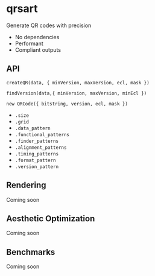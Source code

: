 # qrsart

Generate QR codes with precision

- No dependencies
- Performant
- Compliant outputs

## API

`createQR(data, { minVersion, maxVersion, ecl, mask })`

`findVersion(data,{ minVersion, maxVersion, minEcl })`

`new QRCode({ bitstring, version, ecl, mask })`
- `.size`
- `.grid`
- `.data_pattern`
- `.functional_patterns`
- `.finder_patterns`
- `.alignment_patterns`
- `.timing_patterns`
- `.format_pattern`
- `.version_pattern`


## Rendering

Coming soon

## Aesthetic Optimization

Coming soon

## Benchmarks

Coming soon